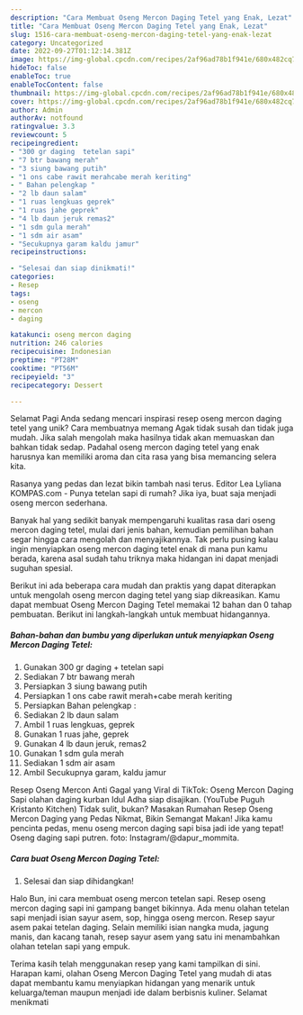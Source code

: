 ```yaml
---
description: "Cara Membuat Oseng Mercon Daging Tetel yang Enak, Lezat"
title: "Cara Membuat Oseng Mercon Daging Tetel yang Enak, Lezat"
slug: 1516-cara-membuat-oseng-mercon-daging-tetel-yang-enak-lezat
category: Uncategorized
date: 2022-09-27T01:12:14.381Z
image: https://img-global.cpcdn.com/recipes/2af96ad78b1f941e/680x482cq70/oseng-mercon-daging-tetel-foto-resep-utama.jpg
hideToc: false
enableToc: true
enableTocContent: false
thumbnail: https://img-global.cpcdn.com/recipes/2af96ad78b1f941e/680x482cq70/oseng-mercon-daging-tetel-foto-resep-utama.jpg
cover: https://img-global.cpcdn.com/recipes/2af96ad78b1f941e/680x482cq70/oseng-mercon-daging-tetel-foto-resep-utama.jpg
author: Admin
authorAv: notfound
ratingvalue: 3.3
reviewcount: 5
recipeingredient:
- "300 gr daging  tetelan sapi"
- "7 btr bawang merah"
- "3 siung bawang putih"
- "1 ons cabe rawit merahcabe merah keriting"
- " Bahan pelengkap "
- "2 lb daun salam"
- "1 ruas lengkuas geprek"
- "1 ruas jahe geprek"
- "4 lb daun jeruk remas2"
- "1 sdm gula merah"
- "1 sdm air asam"
- "Secukupnya garam kaldu jamur"
recipeinstructions:

- "Selesai dan siap dinikmati!"
categories:
- Resep
tags:
- oseng
- mercon
- daging

katakunci: oseng mercon daging 
nutrition: 246 calories
recipecuisine: Indonesian
preptime: "PT28M"
cooktime: "PT56M"
recipeyield: "3"
recipecategory: Dessert

---
```



Selamat Pagi Anda sedang mencari inspirasi resep oseng mercon daging tetel yang unik? Cara membuatnya memang Agak tidak susah dan tidak juga mudah. Jika salah mengolah maka hasilnya tidak akan memuaskan dan bahkan tidak sedap. Padahal oseng mercon daging tetel yang enak harusnya kan memiliki aroma dan cita rasa yang bisa memancing selera kita.


Rasanya yang pedas dan lezat bikin tambah nasi terus. Editor Lea Lyliana KOMPAS.com - Punya tetelan sapi di rumah? Jika iya, buat saja menjadi oseng mercon sederhana.

Banyak hal yang sedikit banyak mempengaruhi kualitas rasa dari oseng mercon daging tetel, mulai dari jenis bahan, kemudian pemilihan bahan segar hingga cara mengolah dan menyajikannya. Tak perlu pusing kalau ingin menyiapkan oseng mercon daging tetel enak di mana pun kamu berada, karena asal sudah tahu triknya maka hidangan ini dapat menjadi suguhan spesial.


Berikut ini ada beberapa cara mudah dan praktis yang dapat diterapkan untuk mengolah oseng mercon daging tetel yang siap dikreasikan. Kamu dapat membuat Oseng Mercon Daging Tetel memakai 12 bahan dan 0 tahap pembuatan. Berikut ini langkah-langkah untuk membuat hidangannya.

<!--inarticleads1-->

##### Bahan-bahan dan bumbu yang diperlukan untuk menyiapkan Oseng Mercon Daging Tetel:

1. Gunakan 300 gr daging + tetelan sapi
1. Sediakan 7 btr bawang merah
1. Persiapkan 3 siung bawang putih
1. Persiapkan 1 ons cabe rawit merah+cabe merah keriting
1. Persiapkan  Bahan pelengkap :
1. Sediakan 2 lb daun salam
1. Ambil 1 ruas lengkuas, geprek
1. Gunakan 1 ruas jahe, geprek
1. Gunakan 4 lb daun jeruk, remas2
1. Gunakan 1 sdm gula merah
1. Sediakan 1 sdm air asam
1. Ambil Secukupnya garam, kaldu jamur


Resep Oseng Mercon Anti Gagal yang Viral di TikTok: Oseng Mercon Daging Sapi olahan daging kurban Idul Adha siap disajikan. (YouTube Puguh Kristanto Kitchen) Tidak sulit, bukan? Masakan Rumahan Resep Oseng Mercon Daging yang Pedas Nikmat, Bikin Semangat Makan! Jika kamu pencinta pedas, menu oseng mercon daging sapi bisa jadi ide yang tepat! Oseng daging sapi putren. foto: Instagram/@dapur_mommita. 

<!--inarticleads2-->

##### Cara buat Oseng Mercon Daging Tetel:


1. Selesai dan siap dihidangkan!

Halo Bun, ini cara membuat oseng mercon tetelan sapi. Resep oseng mercon daging sapi ini gampang banget bikinnya. Ada menu olahan tetelan sapi menjadi isian sayur asem, sop, hingga oseng mercon. Resep sayur asem pakai tetelan daging. Selain memiliki isian nangka muda, jagung manis, dan kacang tanah, resep sayur asem yang satu ini menambahkan olahan tetelan sapi yang empuk. 

Terima kasih telah menggunakan resep yang kami tampilkan di sini. Harapan kami, olahan Oseng Mercon Daging Tetel yang mudah di atas dapat membantu kamu menyiapkan hidangan yang menarik untuk keluarga/teman maupun menjadi ide dalam berbisnis kuliner. Selamat menikmati
